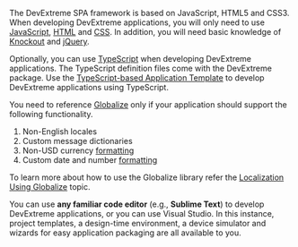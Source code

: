 The DevExtreme SPA framework is based on JavaScript, HTML5 and CSS3. When developing DevExtreme applications, you will only need to use [JavaScript](https://www.w3schools.com/js), [HTML](https://www.w3schools.com/html/html5_intro.asp) and [CSS](https://www.w3schools.com/css). In addition, you will need basic knowledge of [Knockout](https://learn.knockoutjs.com) and [jQuery](https://www.w3schools.com/jquery/default.asp).

Optionally, you can use [TypeScript](https://www.typescriptlang.org) when developing DevExtreme applications. The TypeScript definition files come with the DevExtreme package. Use the [TypeScript-based Application Template](/concepts/50%20VS%20Integration/0%20Project%20Templates/13%20Basic%20Application%20(Type%20Script).md '/Documentation/Guide/VS_Integration/Project_Templates/#Basic_Application_Type_Script') to develop DevExtreme applications using TypeScript.

You need to reference [Globalize](https://github.com/jquery/globalize/releases) only if your application should support the following functionality.

1. Non-English locales
2. Custom message dictionaries
3. Non-USD currency [formatting](/api-reference/50%20Common/Object%20Structures/format '/Documentation/ApiReference/Common/Object_Structures/format/')
4. Custom date and number [formatting](/api-reference/50%20Common/Object%20Structures/format '/Documentation/ApiReference/Common/Object_Structures/format/')

To learn more about how to use the Globalize library refer the [Localization Using Globalize](/concepts/Common/33%20Localization/05%20Using%20Localization%20Libraries/10%20Using%20Globalize.md '/Documentation/Guide/Common/Localization/#Using_Localization_Libraries/Using_Globalize') topic.

You can use **any familiar code editor** (e.g., **Sublime Text**) to develop DevExtreme applications, or you can use Visual Studio. In this instance, project templates, a design-time environment, a device simulator and wizards for easy application packaging are all available to you.
